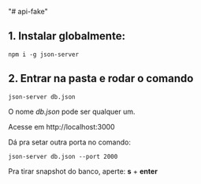 "# api-fake" 

## 1. Instalar globalmente:

<code>npm i -g json-server</code>

## 2. Entrar na pasta e rodar o comando

<code>json-server db.json</code>

O nome *db.json* pode ser qualquer um.

Acesse em http://localhost:3000

Dá pra setar outra porta no comando: 

<code>json-server db.json --port 2000</code>

Pra tirar snapshot do banco, aperte: **s** + **enter**
